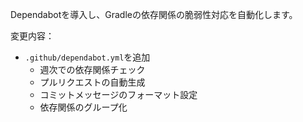 Dependabotを導入し、Gradleの依存関係の脆弱性対応を自動化します。

変更内容：
- `.github/dependabot.yml`を追加
  - 週次での依存関係チェック
  - プルリクエストの自動生成
  - コミットメッセージのフォーマット設定
  - 依存関係のグループ化 
